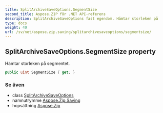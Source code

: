 ```yaml
---
title: SplitArchiveSaveOptions.SegmentSize
second_title: Aspose.ZIP för .NET API-referens
description: SplitArchiveSaveOptions fast egendom. Hämtar storleken på segmentet.
type: docs
weight: 40
url: /sv/net/aspose.zip.saving/splitarchivesaveoptions/segmentsize/
---
```

## SplitArchiveSaveOptions.SegmentSize property

Hämtar storleken på segmentet.

```csharp
public uint SegmentSize { get; }
```

### Se även

* class [SplitArchiveSaveOptions](../)
* namnutrymme [Aspose.Zip.Saving](../../splitarchivesaveoptions/)
* hopsättning [Aspose.Zip](../../../)


